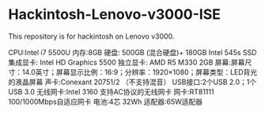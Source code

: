 

# Hackintosh-Lenovo-v3000-ISE
    
This repository is for hackintosh on Lenovo v3000.


CPU:Intel i7 5500U
内存:8GB
硬盘: 500GB (混合硬盘)+ 180GB Intel 545s SSD
集成显卡: Intel HD Graphics 5500
独立显卡: AMD R5 M330 2GB
屏幕:屏幕尺寸：14.0英寸；屏幕显示比例：16:9；分辨率：1920×1080；屏幕类型：LED背光的液晶屏幕
声卡:Conexant 20751/2 （不支持混音）
USB接口:2个USB 2.0；1个USB 3.0
无线网卡:Intel 3160 支持AC协议的无线网卡
网卡:RT81111 100/1000Mbps自适应网卡
电池:4芯 32Wh
适配器:65W适配器

